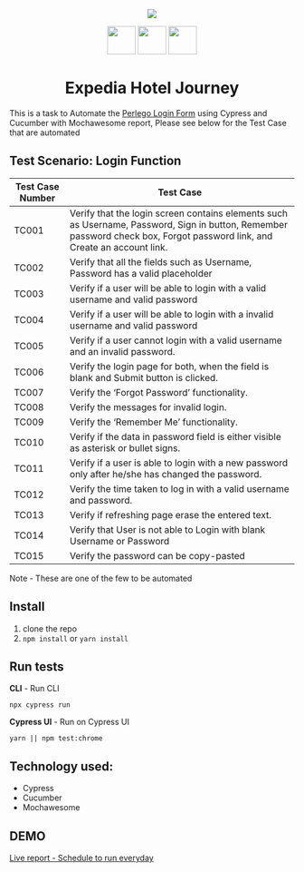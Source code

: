 
<p align="center">
 <img src="https://upload.wikimedia.org/wikipedia/commons/d/db/Perlego_logo.png" />

 </p>
 <p align="center">
 <img height="50px" src="https://miro.medium.com/max/7200/1*Jkb_tsMBOvL6wQ8bzldu8Q.png" />
  <img height="50px" src="https://cdn.iconscout.com/icon/free/png-256/mocha-1-1175012.png" /> 
  <img height="50px" src="https://brandslogos.com/wp-content/uploads/thumbs/cucumber-logo-vector.svg" />
  
 </p>
<h1 align="center">Expedia Hotel Journey</h1>

This is a task to Automate the [Perlego Login Form](https://www.perlego.com/login) using Cypress and Cucumber with Mochawesome report, Please see below for the Test Case that are automated 



## **Test Scenario**: Login Function

| Test Case Number | Test Case |
|--|--|
|TC001  | Verify that the login screen contains elements such as Username, Password, Sign in button, Remember password check box, Forgot password link, and Create an account link. |
|TC002|Verify that all the fields such as Username, Password has a valid placeholder|
|TC003  | Verify if a user will be able to login with a valid username and valid password |
|TC004  |Verify if a user will be able to login with a invalid username and valid password  |
|TC005  |Verify if a user cannot login with a valid username and an invalid password.|
|TC006  |Verify the login page for both, when the field is blank and Submit button is clicked.  |
|TC007  | Verify the ‘Forgot Password’ functionality. |
|TC008|Verify the messages for invalid login.|
|TC009|Verify the ‘Remember Me’ functionality.|
|TC010|Verify if the data in password field is either visible as asterisk or bullet signs.|
|TC011|Verify if a user is able to login with a new password only after he/she has changed the password.|
|TC012|Verify the time taken to log in with a valid username and password.|
|TC013|Verify if refreshing page erase the entered text.|
|TC014|Verify that User is not able to Login with blank Username or Password|
|TC015|Verify the password can be copy-pasted|

Note - These are one of the few to be automated
## Install

1.  clone the repo
2.  `npm install` or 	`yarn install`


## Run tests
**CLI** - Run CLI

 
```
npx cypress run
```
**Cypress UI** - Run on Cypress UI
 
```
yarn || npm test:chrome
```
## Technology used:

 - Cypress 
 - Cucumber
 - Mochawesome

## DEMO
[Live report - Schedule to run everyday ](https://pirasanthan-jesugeevegan.github.io/amt-cypress-perlego_login_form/)
